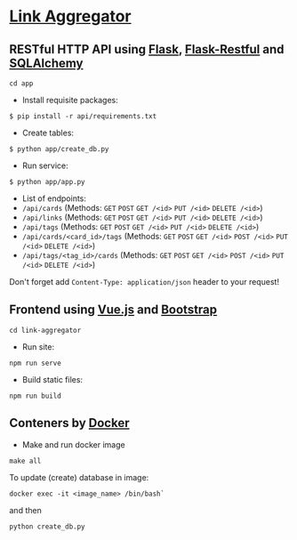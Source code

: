 [Link Aggregator](https://github.com/Delor4/LinkAggregator)
===================

RESTful HTTP API using [Flask](https://github.com/pallets/flask), [Flask-Restful](https://github.com/flask-restful/flask-restful) and [SQLAlchemy](https://github.com/zzzeek/sqlalchemy)
-------------------

```
cd app
```

- Install requisite packages:
```shell
$ pip install -r api/requirements.txt
```

- Create tables:
```shell
$ python app/create_db.py
```

- Run service:
```shell
$ python app/app.py
```
- List of endpoints:
- `/api/cards`
    (Methods: `GET` `POST` `GET /<id>` `PUT /<id>` `DELETE /<id>`)
- `/api/links`
    (Methods: `GET` `POST` `GET /<id>` `PUT /<id>` `DELETE /<id>`)
- `/api/tags`
    (Methods: `GET` `POST` `GET /<id>` `PUT /<id>` `DELETE /<id>`)
- `/api/cards/<card_id>/tags`
    (Methods: `GET` `POST` `GET /<id>` `POST /<id>` `PUT /<id>` `DELETE /<id>`) 
- `/api/tags/<tag_id>/cards`
    (Methods: `GET` `POST` `GET /<id>` `POST /<id>` `PUT /<id>` `DELETE /<id>`) 

Don't forget add `Content-Type: application/json` header to your request!

Frontend using [Vue.js](https://vuejs.org/) and [Bootstrap](https://bootstrap-vue.org/)
---

```
cd link-aggregator
```
- Run site:
```
npm run serve
```

- Build static files:
```
npm run build
```

Conteners by [Docker](https://www.docker.com/)
-----

- Make and run docker image
```shell
make all
```

To update (create) database in image:

```shell
docker exec -it <image_name> /bin/bash`
```
and then
```shell
python create_db.py
```
